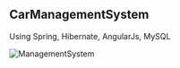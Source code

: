## CarManagementSystem
Using Spring, Hibernate, AngularJs, MySQL

![ManagementSystem](https://user-images.githubusercontent.com/55824672/71499601-335d8e80-289c-11ea-90bd-e41957ab169f.PNG)

